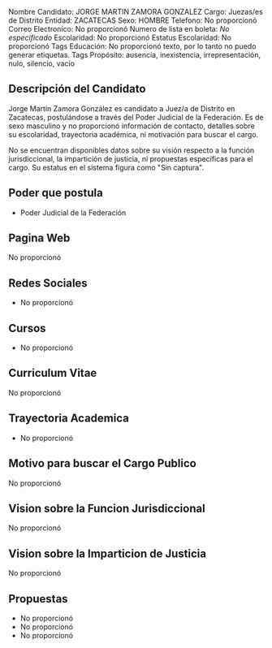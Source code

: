 Nombre Candidato: JORGE MARTIN ZAMORA GONZALEZ
Cargo: Juezas/es de Distrito
Entidad: ZACATECAS
Sexo: HOMBRE
Telefono: No proporcionó
Correo Electronico: No proporcionó
Numero de lista en boleta: *No especificado*
Escolaridad: No proporcionó
Estatus Escolaridad: No proporcionó
Tags Educación: No proporcionó texto, por lo tanto no puedo generar etiquetas.
Tags Propósito: ausencia, inexistencia, irrepresentación, nulo, silencio, vacío


## Descripción del Candidato 

Jorge Martín Zamora González es candidato a Juez/a de Distrito en Zacatecas, postulándose a través del Poder Judicial de la Federación. Es de sexo masculino y no proporcionó información de contacto, detalles sobre su escolaridad, trayectoria académica, ni motivación para buscar el cargo. 

No se encuentran disponibles datos sobre su visión respecto a la función jurisdiccional, la impartición de justicia, ni propuestas específicas para el cargo. Su estatus en el sistema figura como "Sin captura".


## Poder que postula

- Poder Judicial de la Federación


## Pagina Web

No proporcionó


## Redes Sociales

- No proporcionó


## Cursos

- No proporcionó


## Curriculum Vitae

No proporcionó


## Trayectoria Academica

- No proporcionó


## Motivo para buscar el Cargo Publico

No proporcionó


## Vision sobre la Funcion Jurisdiccional

No proporcionó


## Vision sobre la Imparticion de Justicia

No proporcionó


## Propuestas

- No proporcionó
- No proporcionó
- No proporcionó

